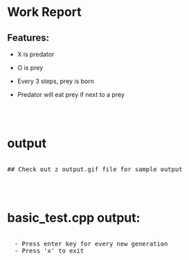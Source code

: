 
# Work Report


## Features:

- X is predator
- O is prey

- Every 3 steps, prey is born
- Predator will eat prey if next to a prey

<br><br>



# **output**
<pre>

## Check out z_output.gif file for sample output
</pre>


<br/><br/>

# basic_test.cpp output:
<pre>

  - Press enter key for every new generation
  - Press 'x' to exit
</pre>


